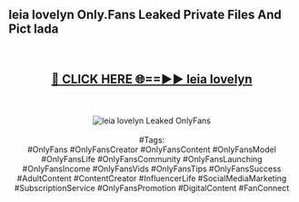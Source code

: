 <h2>leia lovelyn Only.Fans Leaked Private Files And Pict lada</h2>
<br>
<div align="center">
<h2><a href="https://mediafiles.top/leia_lovelyn" rel="nofollow">🔴 CLICK HERE 🌐==►► leia lovelyn</a></h2>
<br>
<br>
<a href="https://mediafiles.top/leia_lovelyn" rel="nofollow" data-target="animated-image.originalLink"><img src="https://i.ibb.co.com/WyWwxjT/player-gif2.gif" alt="leia lovelyn Leaked OnlyFans" style="max-width: 100%; display: inline-block;" data-target="animated-image.originalImage"></a>
<br><br>
#Tags:
<br>
#OnlyFans #OnlyFansCreator #OnlyFansContent #OnlyFansModel #OnlyFansLife #OnlyFansCommunity #OnlyFansLaunching #OnlyFansIncome #OnlyFansVids #OnlyFansTips #OnlyFansSuccess #AdultContent #ContentCreator #InfluencerLife #SocialMediaMarketing #SubscriptionService #OnlyFansPromotion #DigitalContent #FanConnect
</div>
<br>